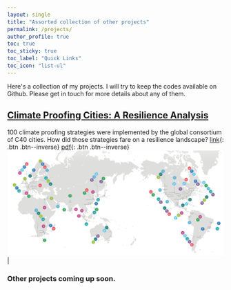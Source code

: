 ```yaml
---
layout: single
title: "Assorted collection of other projects"
permalink: /projects/
author_profile: true
toc: true
toc_sticky: true
toc_label: "Quick Links"
toc_icon: "list-ul"
---
```



Here's a collection of my projects. I will try to keep the codes available on Github. Please get in touch for more details about any of them.

## [Climate Proofing Cities: A Resilience Analysis](https://anamika255.github.io/portfolio/C40-Cities/)
<!--{: .btn .btn--info .btn--large}-->

100 climate proofing strategies were implemented by the global consortium of C40 cities. How did those strategies fare on a resilience landscape? [link](https://ams.confex.com/ams/97Annual/webprogram/Paper313617.html){: .btn .btn--inverse} [pdf](/assets/files/C40_report.pdf){: .btn .btn--inverse} <img src='/assets/images/C40-header.png'> |




### Other projects coming up soon.




<!--
{% include base_path %}

{% for post in site.portfolio %}
  {% include archive-single.html %}
{% endfor %}
-->
